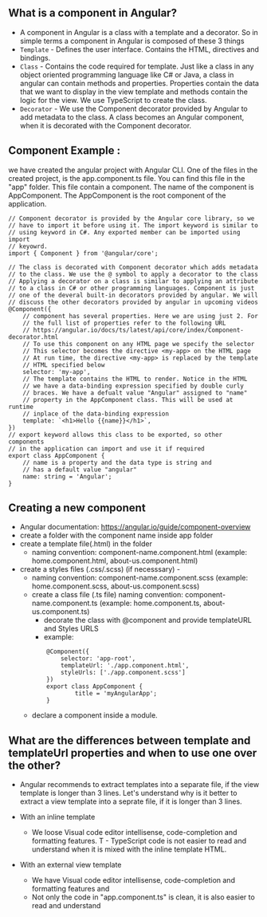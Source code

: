 ## What is a component in Angular?
- A component in Angular is a class with a template and a decorator. So in simple terms a component in Angular is composed of these 3 things
- `Template` - Defines the user interface. Contains the HTML, directives and bindings.
- `Class` - Contains the code required for template. Just like a class in any object oriented programming language like C# or Java, a class in angular can contain methods and properties. Properties contain the data that we want to display in the view template and methods contain the logic for the view. We use TypeScript to create the class.
- `Decorator` - We use the Component decorator provided by Angular to add metadata to the class. A class becomes an Angular component, when it is decorated with the Component decorator.

## Component Example : 
we have created the angular project with Angular CLI. One of the files in the created project, is the app.component.ts file. You can find this file in the "app" folder. This file contain a component. The name of the component is AppComponent. The AppComponent is the root component of the application. 

```
// Component decorator is provided by the Angular core library, so we
// have to import it before using it. The import keyword is similar to
// using keyword in C#. Any exported member can be imported using import
// keyowrd.
import { Component } from '@angular/core';

// The class is decorated with Component decorator which adds metadata
// to the class. We use the @ symbol to apply a decorator to the class
// Applying a decorator on a class is similar to applying an attribute
// to a class in C# or other programming languages. Component is just
// one of the deveral built-in decorators provided by angular. We will
// discuss the other decorators provided by angular in upcoming videos
@Component({
    // component has several properties. Here we are using just 2. For
    // the full list of properties refer to the following URL
    // https://angular.io/docs/ts/latest/api/core/index/Component-decorator.html
    // To use this component on any HTML page we specify the selector
    // This selector becomes the directive <my-app> on the HTML page
    // At run time, the directive <my-app> is replaced by the template
    // HTML specified below
    selector: 'my-app',
    // The template contains the HTML to render. Notice in the HTML
    // we have a data-binding expression specified by double curly
    // braces. We have a defualt value "Angular" assigned to "name"
    // property in the AppComponent class. This will be used at runtime
    // inplace of the data-binding expression
    template: `<h1>Hello {{name}}</h1>`,
})
// export keyword allows this class to be exported, so other components 
// in the application can import and use it if required
export class AppComponent {
    // name is a property and the data type is string and
    // has a default value "angular"
    name: string = 'Angular';
}
```

## Creating a new component
- Angular documentation: https://angular.io/guide/component-overview
- create a folder with the component name inside app folder
- create a template file(.html) in the folder
	- naming convention: component-name.component.html (example: home.component.html, about-us.component.html)
- create a styles files (.css/.scss) (if necesssary) - 
	- naming convention: component-name.component.scss (example: home.component.scss, about-us.component.scss)
	- create a class file (.ts file)
		naming convention: component-name.component.ts (example: home.component.ts, about-us.component.ts)
		- decorate the class with @component and provide templateURL and Styles URLS
        - example:
        ```
			@Component({
				selector: 'app-root',
				templateUrl: './app.component.html',
				styleUrls: ['./app.component.scss']
            })
			export class AppComponent {
					title = 'myAngularApp';
			}
        ```
	- declare a component inside a module.

## What are the differences between template and templateUrl properties and when to use one over the other?
- Angular recommends to extract templates into a separate file, if the view template is longer than 3 lines. Let's understand why is it better to extract a view template into a seprate file, if it is longer than 3 lines.

- With an inline template 
    - We loose Visual code editor intellisense, code-completion and formatting features.
T   - TypeScript code is not easier to read and understand when it is mixed with the inline template HTML.

- With an external view template
    - We have Visual code editor intellisense, code-completion and formatting features and 
    - Not only the code in "app.component.ts" is clean, it is also easier to read and understand